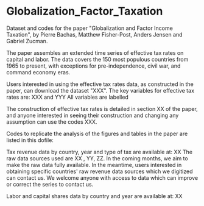 # Globalization_Factor_Taxation
Dataset and codes for the paper "Globalization and Factor Income Taxation", by Pierre Bachas, Matthew Fisher-Post, Anders Jensen and Gabriel Zucman.

The paper assembles an extended time series of effective tax rates on capital and labor.
The data covers the 150 most populous countries from 1965 to present, with exceptions for pre-independence, civil war, and command economy eras. 

Users interested in using the effective tax rates data, as constructed in the paper, can download the dataset "XXX".
The key variables for effective tax rates are:  XXX and YYY
All variables are labelled
 
The construction of effective tax rates is detailed in section XX of the paper, and anyone interested in seeing their construction and changing any assumption can use the codes XXX. 

Codes to replicate the analysis of the figures and tables in the paper are listed in this dofile: 

Tax revenue data  by country, year and type of tax are available at: XX
The raw data sources used are XX , YY, ZZ. 
In the coming months, we aim to make the raw data fully available.  In the meantime, users interested in obtaining specific countries' raw revenue data sources which we digitized can contact us. We welcome anyone with access to data which can improve or correct the series to contact us. 

Labor and capital shares data by country and year are available at: XX
